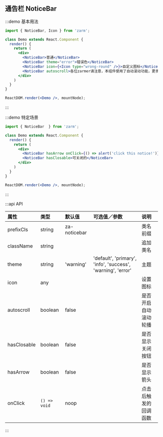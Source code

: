## 通告栏 NoticeBar

:::demo 基本用法
```jsx
import { NoticeBar, Icon } from 'zarm';

class Demo extends React.Component {
  render() {
    return (
      <div>
        <NoticeBar>普通</NoticeBar>
        <NoticeBar theme="error">错误色</NoticeBar>
        <NoticeBar icon={<Icon type="wrong-round" />}>自定义图标</NoticeBar>
        <NoticeBar autoscroll>各位zarmer请注意，本组件使用了自动滚动功能，更多用法请参见使用文档。</NoticeBar>
      </div>
    )
  }
}

ReactDOM.render(<Demo />, mountNode);
```
:::


:::demo 特定场景
```jsx
import { NoticeBar  } from 'zarm';

class Demo extends React.Component {
  render() {
    return (
      <div>
        <NoticeBar hasArrow onClick={() => alert('click this notice!')}>链接样式的</NoticeBar>
        <NoticeBar hasClosable>可关闭的</NoticeBar>
      </div>
    )
  }
}

ReactDOM.render(<Demo />, mountNode);
```
:::


:::api API

| 属性 | 类型 | 默认值 | 可选值／参数 | 说明 |
| :--- | :--- | :--- | :--- | :--- |
| prefixCls | string | za-noticebar | | 类名前缀 |
| className | string | | | 追加类名 |
| theme | string | 'warning' | 'default', 'primary', 'info', 'success', 'warning', 'error' | 主题 |
| icon | any | | | 设置图标 |
| autoscroll | boolean | false | | 是否开启自动滚动轮播 |
| hasClosable | boolean | false | | 是否显示关闭按钮 |
| hasArrow | boolean | false | | 是否显示箭头 |
| onClick | <code>() => void</code> | noop | | 点击后触发的回调函数 |

:::